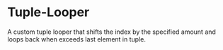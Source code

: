 # Tuple-Looper

A custom tuple looper that shifts the index by the specified amount and loops back when exceeds last element in tuple.
